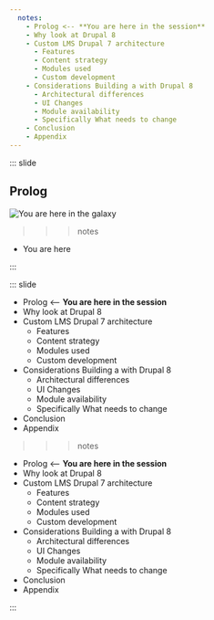 ```yaml
---
  notes:
    - Prolog <-- **You are here in the session**
    - Why look at Drupal 8
    - Custom LMS Drupal 7 architecture
      - Features
      - Content strategy
      - Modules used
      - Custom development
    - Considerations Building a with Drupal 8
      - Architectural differences
      - UI Changes
      - Module availability
      - Specifically What needs to change
    - Conclusion
    - Appendix
---
```


::: slide

## Prolog

![You are here in the galaxy](https://nicspaull.files.wordpress.com/2013/10/you-are-here.jpg "You are here in the galaxy")

>>> notes
 - You are here
>>>

:::

::: slide

 - Prolog <-- **You are here in the session**
 - Why look at Drupal 8
 - Custom LMS Drupal 7 architecture
   - Features
   - Content strategy
   - Modules used
   - Custom development
 - Considerations Building a with Drupal 8
   - Architectural differences
   - UI Changes
   - Module availability
   - Specifically What needs to change
 - Conclusion
 - Appendix

>>> notes
  - Prolog <-- **You are here in the session**
  - Why look at Drupal 8
  - Custom LMS Drupal 7 architecture
    - Features
    - Content strategy
    - Modules used
    - Custom development
  - Considerations Building a with Drupal 8
    - Architectural differences
    - UI Changes
    - Module availability
    - Specifically What needs to change
  - Conclusion
  - Appendix
>>>

:::
